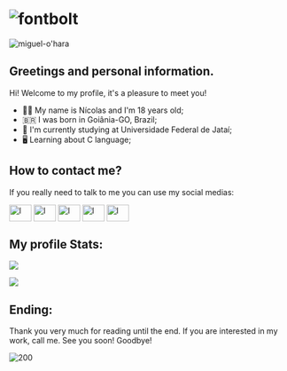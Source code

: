 # ![fontbolt](https://github.com/niicfsz/niicfsz/assets/167145187/ce25e859-9b81-467a-82b0-420d86240b8a)


![miguel-o'hara](https://github.com/niicfsz/niicfsz/assets/167145187/f49b2e1b-eb69-43d4-8797-df58b30e8c66)

## Greetings and personal information.
Hi! Welcome to my profile, it's a pleasure to meet you!
- 👦🏾 My name is Nícolas and I'm 18 years old;
- 🇧🇷 I was born in Goiânia-GO, Brazil;
- 🏫 I'm currently studying at Universidade Federal de Jataí;
- 🖥️ Learning about C language;

## How to contact me?
If you really need to talk to me you can use my social medias:

<a href="https://x.com/niicfsz?t=-gqKYny2Gg86zyq4jqSUvg&s=09" target="blank"><img align="center" src="https://raw.githubusercontent.com/rahuldkjain/github-profile-readme-generator/master/src/images/icons/Social/twitter.svg" alt="l" height="30" width="40" /></a>
<a href="https://www.linkedin.com/in/n%C3%ADcolas-fernandes-00509a316?utm_source=share&utm_campaign=share_via&utm_content=profile&utm_medium=android_app" target="blank"><img align="center" src="https://raw.githubusercontent.com/rahuldkjain/github-profile-readme-generator/master/src/images/icons/Social/linked-in-alt.svg" alt="l" height="30" width="40" /></a>
<a href="https://www.instagram.com/niicfsz?utm_source=qr&igsh=MXNlOWF3Y2l1cGI3OQ==" target="blank"><img align="center" src="https://raw.githubusercontent.com/rahuldkjain/github-profile-readme-generator/master/src/images/icons/Social/instagram.svg" alt="l" height="30" width="40" /></a>
<a href="https://youtube.com/@niicfsz?si=FLc6wWX5UIZSUcMT" target="blank"><img align="center" src="https://raw.githubusercontent.com/rahuldkjain/github-profile-readme-generator/master/src/images/icons/Social/youtube.svg" alt="l" height="30" width="40" /></a>
<a href="https://discord.gg/6eD3cE6nhy" target="blank"><img align="center" src="https://raw.githubusercontent.com/rahuldkjain/github-profile-readme-generator/master/src/images/icons/Social/discord.svg" alt="l" height="30" width="40" /></a>

## My profile Stats:

![](http://github-profile-summary-cards.vercel.app/api/cards/profile-details?username=niicfsz&theme=github_dark)

![](https://github-readme-stats.vercel.app/api?username=niicfsz&theme=dark&show_icons=true&hide_border=false&count_private=true)

## Ending:
Thank you very much for reading until the end. If you are interested in my work, call me. See you soon! Goodbye!

![200](https://github.com/niicfsz/niicfsz/assets/167145187/efeecef0-9b86-4f54-93c4-0b9dce90d009)




